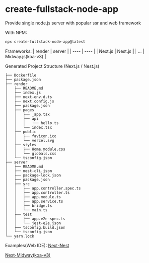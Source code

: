 # create-fullstack-node-app
Provide single node.js server with popular ssr and web framework

With NPM:

```bash
npx create-fullstack-node-app@latest
```

Frameworks:
|  render   | server  |
|  ----  | ----  |
| Next.js  | Nest.js |
| ...  | Midway.js(koa-v3) |

Generated Project Structure (Next.js / Nest.js)
```
├── Dockerfile
├── package.json
├── render
│   ├── README.md
│   ├── index.js
│   ├── next-env.d.ts
│   ├── next.config.js
│   ├── package.json
│   ├── pages
│   │   ├── _app.tsx
│   │   ├── api
│   │   │   └── hello.ts
│   │   └── index.tsx
│   ├── public
│   │   ├── favicon.ico
│   │   └── vercel.svg
│   ├── styles
│   │   ├── Home.module.css
│   │   └── globals.css
│   └── tsconfig.json
├── server
│   ├── README.md
│   ├── nest-cli.json
│   ├── package-lock.json
│   ├── package.json
│   ├── src
│   │   ├── app.controller.spec.ts
│   │   ├── app.controller.ts
│   │   ├── app.module.ts
│   │   ├── app.service.ts
│   │   ├── bridge.ts
│   │   └── main.ts
│   ├── test
│   │   ├── app.e2e-spec.ts
│   │   └── jest-e2e.json
│   ├── tsconfig.build.json
│   └── tsconfig.json
└── yarn.lock
```

Examples(Web IDE):
[Next-Nest](https://stackblitz.com/edit/node-7udyj4?file=render/pages/index.tsx)

[Next-Midway(koa-v3)](https://stackblitz.com/edit/node-hp2r8t?file=render/pages/index.tsx)